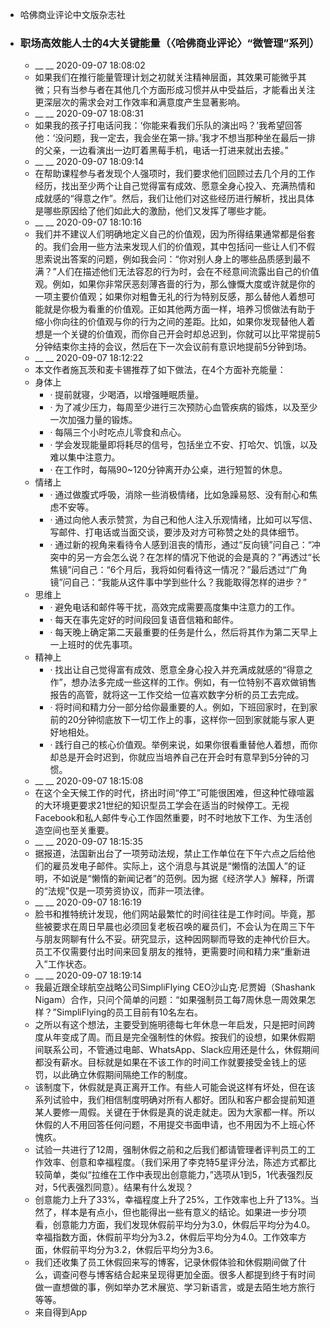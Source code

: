 - 哈佛商业评论中文版杂志社
- ### 职场高效能人士的4大关键能量（〈哈佛商业评论〉“微管理”系列）
    - __ __ 2020-09-07 18:08:02
    - 如果我们在推行能量管理计划之初就关注精神层面，其效果可能微乎其微；只有当参与者在其他几个方面形成习惯并从中受益后，才能看出关注更深层次的需求会对工作效率和满意度产生显著影响。
    - __ __ 2020-09-07 18:08:31
    - 如果我的孩子打电话问我：‘你能来看我们乐队的演出吗？’我希望回答他：‘没问题，我一定去，我会坐在第一排。’我才不想当那种坐在最后一排的父亲，一边看演出一边盯着黑莓手机，电话一打进来就出去接。”
    - __ __ 2020-09-07 18:09:14
    - 在帮助课程参与者发现个人强项时，我们要求他们回顾过去几个月的工作经历，找出至少两个让自己觉得富有成效、愿意全身心投入、充满热情和成就感的“得意之作”。然后，我们让他们对这些经历进行解析，找出具体是哪些原因给了他们如此大的激励，他们又发挥了哪些才能。
    - __ __ 2020-09-07 18:10:16
    - 我们并不建议人们明确地定义自己的价值观，因为所得结果通常都是俗套的。我们会用一些方法来发现人们的价值观，其中包括问一些让人们不假思索说出答案的问题，例如我会问：“你对别人身上的哪些品质感到最不满？”人们在描述他们无法容忍的行为时，会在不经意间流露出自己的价值观。例如，如果你非常厌恶刻薄吝啬的行为，那么慷慨大度或许就是你的一项主要价值观；如果你对粗鲁无礼的行为特别反感，那么替他人着想可能就是你极为看重的价值观。正如其他两方面一样，培养习惯做法有助于缩小你向往的价值观与你的行为之间的差距。比如，如果你发现替他人着想是一个关键的价值观，而你自己开会时却总迟到，你就可以比平常提前5分钟结束你主持的会议，然后在下一次会议前有意识地提前5分钟到场。
    - __ __ 2020-09-07 18:12:22
    - 本文作者施瓦茨和麦卡锡推荐了如下做法，在4个方面补充能量：
    - 身体上
        - · 提前就寝，少喝酒，以增强睡眠质量。
        - · 为了减少压力，每周至少进行三次预防心血管疾病的锻炼，以及至少一次加强力量的锻炼。
        - · 每隔三个小时吃点儿零食和点心。
        - · 学会发现能量即将耗尽的信号，包括坐立不安、打哈欠、饥饿，以及难以集中注意力。
        - · 在工作时，每隔90~120分钟离开办公桌，进行短暂的休息。
    - 情绪上
        - · 通过做腹式呼吸，消除一些消极情绪，比如急躁易怒、没有耐心和焦虑不安等。
        - · 通过向他人表示赞赏，为自己和他人注入乐观情绪，比如可以写信、写邮件、打电话或当面交谈，要涉及对方可称赞之处的具体细节。
        - · 通过新的视角来看待令人感到沮丧的情形，通过“反向镜”问自己：“冲突中的另一方会怎么说？在怎样的情况下他说的会是真的？”再透过“长焦镜”问自己：“6个月后，我将如何看待这一情况？”最后透过“广角镜”问自己：“我能从这件事中学到些什么？我能取得怎样的进步？”
    - 思维上
        - · 避免电话和邮件等干扰，高效完成需要高度集中注意力的工作。
        - · 每天在事先定好的时间段回复语音信箱和邮件。
        - · 每天晚上确定第二天最重要的任务是什么，然后将其作为第二天早上一上班时的优先事项。
    - 精神上
        - · 找出让自己觉得富有成效、愿意全身心投入并充满成就感的“得意之作”，想办法多完成一些这样的工作。例如，有一位特别不喜欢做销售报告的高管，就将这一工作交给一位喜欢数字分析的员工去完成。
        - · 将时间和精力分一部分给你最重要的人。例如，下班回家时，在到家前的20分钟彻底放下一切工作上的事，这样你一回到家就能与家人更好地相处。
        - · 践行自己的核心价值观。举例来说，如果你很看重替他人着想，而你却总是开会时迟到，你就应当培养自己在开会时有意早到5分钟的习惯。
    - __ __ 2020-09-07 18:15:08
    - 在这个全天候工作的时代，挤出时间“停工”可能很困难，但这种忙碌喧嚣的大环境更要求21世纪的知识型员工学会在适当的时候停工。无视Facebook和私人邮件专心工作固然重要，时不时地放下工作、为生活创造空间也至关重要。
    - __ __ 2020-09-07 18:15:35
    - 据报道，法国新出台了一项劳动法规，禁止工作单位在下午六点之后给他们的雇员发电子邮件。实际上，这个消息与其说是“懒惰的法国人”的证明，不如说是“懒惰的新闻记者”的范例。因为据《经济学人》解释，所谓的“法规”仅是一项劳资协议，而非一项法律。
    - __ __ 2020-09-07 18:16:19
    - 脸书和推特统计发现，他们网站最繁忙的时间往往是工作时间。毕竟，那些被要求在周日早晨也必须回复老板召唤的雇员们，不会认为在周三下午与朋友网聊有什么不妥。研究显示，这种因网聊而导致的走神代价巨大。员工不仅需要付出时间来回复朋友的推特，更需要时间和精力来“重新进入”工作状态。
    - __ __ 2020-09-07 18:19:14
    - 我最近跟全球航空战略公司SimpliFlying CEO沙山克·尼贾姆（Shashank Nigam）合作，只问个简单的问题：“如果强制员工每7周休息一周效果怎样？”SimpliFlying的员工目前有10名左右。
    - 之所以有这个想法，主要受到施明德每七年休息一年启发，只是把时间跨度从年变成了周。而且是完全强制性的休假。按我们的设想，如果休假期间联系公司，不管通过电邮、WhatsApp、Slack应用还是什么，休假期间都没有薪水。目标就是如果在不该工作的时间工作就要接受金钱上的惩罚，以此确立休假期间隔绝工作的制度。
    - 该制度下，休假就是真正离开工作。有些人可能会说这样有坏处，但在该系列试验中，我们相信制度明确对所有人都好。团队和客户都会提前知道某人要修一周假。关键在于休假是真的说走就走。因为大家都一样。所以休假的人不用回答任何问题，不用提交书面申请，也不用因为不上班心怀愧疚。
    - 试验一共进行了12周，强制休假之前和之后我们都请管理者评判员工的工作效率、创意和幸福程度。（我们采用了李克特5星评分法，陈述方式都比较简单，类似“拉维在工作中表现出创意能力，”选项从1到5，1代表强烈反对，5代表强烈同意）。结果有什么发现？
    - 创意能力上升了33%，幸福程度上升了25%，工作效率也上升了13%。当然了，样本是有点小，但也能得出一些有意义的结论。如果进一步分项看，创意能力方面，我们发现休假前平均分为3.0，休假后平均分为4.0。幸福指数方面，休假前平均分为3.2，休假后平均分为4.0。工作效率方面，休假前平均分为3.2，休假后平均分为3.6。
    - 我们还收集了员工休假回来写的博客，记录休假体验和休假期间做了什么，调查问卷与博客结合起来呈现得更加全面。很多人都提到终于有时间做一直想做的事，例如举办艺术展览、学习新语言，或是去陌生地方旅行等等。
    - 来自得到App
